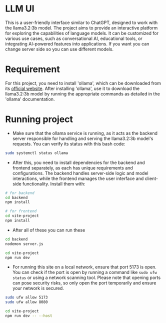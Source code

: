 # LLM UI

This is a user-friendly interface similar to ChatGPT, designed to work with the llama3.2:3b model. The project aims to provide an interactive platform for exploring the capabilities of language models. It can be customized for various use cases, such as conversational AI, educational tools, or integrating AI-powered features into applications.
If you want you can change server side so you can use different models.

# Requirement

For this project, you need to install 'ollama', which can be downloaded from its [official website](https://ollama.com/download). After installing 'ollama', use it to download the llama3.2:3b model by running the appropriate commands as detailed in the 'ollama' documentation.

# Running project

- Make sure that the ollama service is running, as it acts as the backend server responsible for handling and serving the llama3.2:3b model's requests. You can verify its status with this bash code:

```bash
sudo systemctl status ollama
```

- After this, you need to install dependencies for the backend and frontend separately, as each has unique requirements and configurations. The backend handles server-side logic and model interactions, while the frontend manages the user interface and client-side functionality. Install them with:

```bash
# for backend
cd backend
npm install
```

```bash
# for frontend
cd vite-project
npm install
```

- After all of these you can run these

```bash
cd backend
nodemon server.js
```

```bash
cd vite-project
npm run dev
```

- For running this site on a local network, ensure that port 5173 is open. You can check if the port is open by running a command like `sudo ufw status` or using a network scanning tool. Please note that opening ports can pose security risks, so only open the port temporarily and ensure your network is secured.

```bash
sudo ufw allow 5173
sudo ufw allow 8080
```

```bash
cd vite-project
npm run dev -- --host
```
